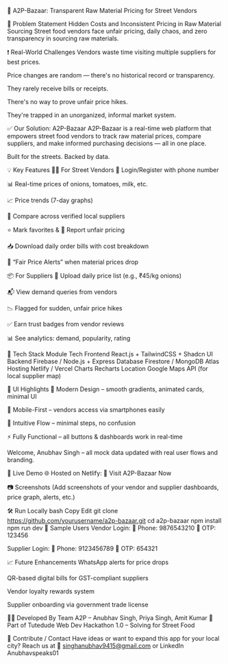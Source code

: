 🧾 A2P-Bazaar: Transparent Raw Material Pricing for Street Vendors
<!-- Optional -->

📌 Problem Statement
Hidden Costs and Inconsistent Pricing in Raw Material Sourcing
Street food vendors face unfair pricing, daily chaos, and zero transparency in sourcing raw materials.

❗ Real-World Challenges
Vendors waste time visiting multiple suppliers for best prices.

Price changes are random — there's no historical record or transparency.

They rarely receive bills or receipts.

There's no way to prove unfair price hikes.

They're trapped in an unorganized, informal market system.

✅ Our Solution: A2P-Bazaar
A2P-Bazaar is a real-time web platform that empowers street food vendors to track raw material prices, compare suppliers, and make informed purchasing decisions — all in one place.

Built for the streets. Backed by data.

💡 Key Features
👨‍🍳 For Street Vendors
🔐 Login/Register with phone number

📊 Real-time prices of onions, tomatoes, milk, etc.

📈 Price trends (7-day graphs)

🤝 Compare across verified local suppliers

⭐ Mark favorites & 🚩 Report unfair pricing

📥 Download daily order bills with cost breakdown

🔔 “Fair Price Alerts” when material prices drop

📦 For Suppliers
🧾 Upload daily price list (e.g., ₹45/kg onions)

📬 View demand queries from vendors

📉 Flagged for sudden, unfair price hikes

✅ Earn trust badges from vendor reviews

📊 See analytics: demand, popularity, rating

🔧 Tech Stack
Module	Tech
Frontend	React.js + TailwindCSS + Shadcn UI
Backend	Firebase / Node.js + Express
Database	Firestore / MongoDB Atlas
Hosting	Netlify / Vercel
Charts	Recharts
Location	Google Maps API (for local supplier map)

🎨 UI Highlights
🌈 Modern Design – smooth gradients, animated cards, minimal UI

📱 Mobile-First – vendors access via smartphones easily

🧠 Intuitive Flow – minimal steps, no confusion

⚡ Fully Functional – all buttons & dashboards work in real-time

Welcome, Anubhav Singh – all mock data updated with real user flows and branding.

🚀 Live Demo
🌐 Hosted on Netlify:
🔗 Visit A2P-Bazaar Now

📷 Screenshots
(Add screenshots of your vendor and supplier dashboards, price graph, alerts, etc.)

🛠️ Run Locally
bash
Copy
Edit
git clone https://github.com/yourusername/a2p-bazaar.git
cd a2p-bazaar
npm install
npm run dev
🧪 Sample Users
Vendor Login:
📱 Phone: 9876543210
🔑 OTP: 123456

Supplier Login:
📱 Phone: 9123456789
🔑 OTP: 654321

📈 Future Enhancements
WhatsApp alerts for price drops

QR-based digital bills for GST-compliant suppliers

Vendor loyalty rewards system

Supplier onboarding via government trade license

👨‍💻 Developed By
Team A2P – Anubhav Singh, Priya Singh, Amit Kumar
🚀 Part of Tutedude Web Dev Hackathon 1.0 – Solving for Street Food

🤝 Contribute / Contact
Have ideas or want to expand this app for your local city?
Reach us at 📧 singhanubhav9415@gmail.com or LinkedIn Anubhavspeaks01








